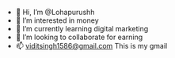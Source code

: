 - 👋 Hi, I’m @Lohapurushh
- 👀 I’m interested in money
- 🌱 I’m currently learning digital marketing 
- 💞️ I’m looking to collaborate for earning 
- 📫 viditsingh1586@gmail.com This is my gmail

